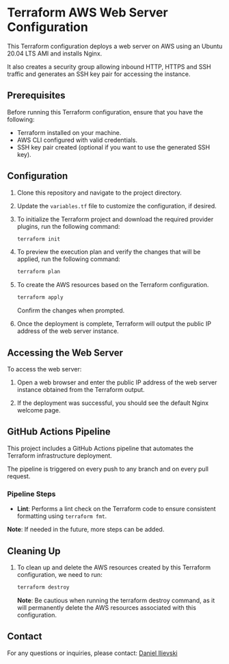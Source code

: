 # Terraform AWS Web Server Configuration

This Terraform configuration deploys a web server on AWS using an Ubuntu 20.04 LTS AMI and installs Nginx. 

It also creates a security group allowing inbound HTTP, HTTPS and SSH traffic and generates an SSH key pair for accessing the instance.

## Prerequisites

Before running this Terraform configuration, ensure that you have the following:

- Terraform installed on your machine.
- AWS CLI configured with valid credentials.
- SSH key pair created (optional if you want to use the generated SSH key).

## Configuration

1. Clone this repository and navigate to the project directory.

2. Update the `variables.tf` file to customize the configuration, if desired.

3. To initialize the Terraform project and download the required provider plugins, run the following command:

    ```sh
    terraform init
    ```

4. To preview the execution plan and verify the changes that will be applied, run the following command:

    ```sh
    terraform plan
    ```

5. To create the AWS resources based on the Terraform configuration. 

    ```sh
    terraform apply
    ```

    Confirm the changes when prompted.

6. Once the deployment is complete, Terraform will output the public IP address of the web server instance.

## Accessing the Web Server

To access the web server:

1. Open a web browser and enter the public IP address of the web server instance obtained from the Terraform output.

2. If the deployment was successful, you should see the default Nginx welcome page.

## GitHub Actions Pipeline

This project includes a GitHub Actions pipeline that automates the Terraform infrastructure deployment. 

The pipeline is triggered on every push to any branch and on every pull request.

### Pipeline Steps

- **Lint**: Performs a lint check on the Terraform code to ensure consistent formatting using `terraform fmt`.

**Note**: If needed in the future, more steps can be added.

## Cleaning Up

1. To clean up and delete the AWS resources created by this Terraform configuration, we need to run:

    ```sh
    terraform destroy
    ```
    **Note**: Be cautious when running the terraform destroy command, as it will permanently delete the AWS resources associated with this configuration.

## Contact
For any questions or inquiries, please contact: [Daniel Ilievski](https://www.linkedin.com/in/danielilievski/)
